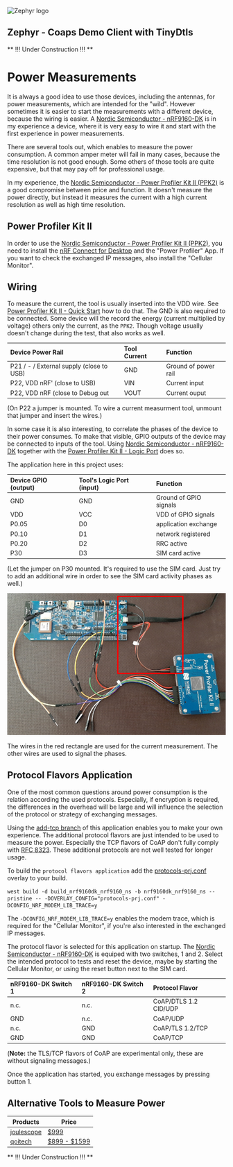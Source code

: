 ![Zephyr logo](https://github.com/zephyrproject-rtos/zephyr/raw/main/doc/_static/images/kite.png)

## Zephyr - Coaps Demo Client with TinyDtls

** !!! Under Construction !!! **

# Power Measurements

It is always a good idea to use those devices, including the antennas, for power measurements, which are intended for the "wild". However sometimes it is easier to start the measurements with a different device, because the wiring is easier. A [Nordic Semiconductor - nRF9160-DK](https://www.nordicsemi.com/Products/Development-hardware/nRF9160-DK) is in my experience a device, where it is very easy to wire it and start with the first experience in power measurements.

There are several tools out, which enables to measure the power consumption. A common amper meter will fail in many cases, because the time resolution is not good enough. Some others of those tools are quite expensive, but that may pay off for professional usage.

In my experience, the [Nordic Semiconductor - Power Profiler Kit II (PPK2)](https://www.nordicsemi.com/Products/Development-hardware/Power-Profiler-Kit-2) is a good compromise between price and function. It doesn't measure the power directly, but instead it measures the current with a high current resolution as well as high time resolution. 

## Power Profiler Kit II

In order to use the [Nordic Semiconductor - Power Profiler Kit II (PPK2)](https://www.nordicsemi.com/Products/Development-hardware/Power-Profiler-Kit-2), you need to install the [nRF Connect for Desktop](https://www.nordicsemi.com/Products/Development-tools/nRF-Connect-for-desktop) and the "Power Profiler" App. If you want to check the exchanged IP messages, also install the "Cellular Monitor". 

## Wiring

To measure the current, the tool is usually inserted into the VDD wire.
See [Power Profiler Kit II - Quick Start](https://docs.nordicsemi.com/bundle/ug_ppk2/page/UG/ppk/PPK_user_guide_Quick_start.html) how to do that.
The GND is also required to be connected. Some device will the record the energy (current multiplied by voltage) others only the current, as the `PPK2`. Though voltage usually doesn't change during the test, that also works as well.

| Device Power Rail | Tool Current | Function |
| :- | :- | :- |
| P21 / - / External supply (close to USB) | GND | Ground of power rail |
| P22, VDD nRF' (close to USB) | VIN | Current input |
| P22, VDD nRF (close to Debug out| VOUT | Current ouput |

(On P22 a jumper is mounted. To wire a current measurment tool, unmount that jumper and insert the wires.)

In some case it is also interesting, to correlate the phases of the device to their power consumes. To make that visible, GPIO outputs of the device may be connected to inputs of the tool. Using [Nordic Semiconductor - nRF9160-DK](https://www.nordicsemi.com/Products/Development-hardware/nRF9160-DK) together with the [Power Profiler Kit II - Logic Port](https://docs.nordicsemi.com/bundle/ug_ppk2/page/UG/ppk/PPK_user_guide_Connectors.html) does so. 

The application here in this project uses:

| Device GPIO (output) | Tool's Logic Port (input) | Function |
| :- | :- | :- |
| GND | GND | Ground of GPIO signals |
| VDD | VCC | VDD of GPIO signals |
| P0.05 | D0 | application exchange |
| P0.10 | D1 | network registered |
| P0.20 | D2 | RRC active |
| P30  | D3 | SIM card active |

(Let the jumper on P30 mounted. It's required to use the SIM card. Just try to add an additional wire in order to see the SIM card activity phases as well.)

![wiring](./wiring.png)

The wires in the red rectangle are used for the current measurement. The other wires are used to signal the phases.

## Protocol Flavors Application

One of the most common questions around power consumption is the relation according the used protocols. Especially, if encryption is required, the differences in the overhead will be large and will influence the selection of the protocol or strategy of exchanging messages.

Using the [add-tcp branch](https://github.com/boaks/zephyr-coaps-client/tree/add_tcp) of this application enables you to make your own experience. The additional protocol flavors are just intended to be used to measure the power. Especially the TCP flavors of CoAP don't fully comply with [RFC 8323](https://www.rfc-editor.org/rfc/rfc8323.html). These additional protocols are not well tested for longer usage.

To build the `protocol flavors application` add the [protocols-prj.conf](../protocols-prj.conf) overlay to your build.

```
west build -d build_nrf9160dk_nrf9160_ns -b nrf9160dk_nrf9160_ns --pristine -- -DOVERLAY_CONFIG="protocols-prj.conf" -DCONFIG_NRF_MODEM_LIB_TRACE=y
```

The `-DCONFIG_NRF_MODEM_LIB_TRACE=y` enables the modem trace, which is required for the "Cellular Monitor", if you're also interested in the exchanged IP messages. 

The protocol flavor is selected for this application on startup. The [Nordic Semiconductor - nRF9160-DK](https://www.nordicsemi.com/Products/Development-hardware/nRF9160-DK) is equiped with two switches, 1 and 2. Select the intended protocol to tests and reset the device, maybe by starting the Cellular Monitor, or using the reset button next to the SIM card.

| nRF9160-DK Switch 1 | nRF9160-DK Switch 2 | Protocol Flavor |
| :- | :- | :- |
| n.c. | n.c. | CoAP/DTLS 1.2 CID/UDP |
| GND | n.c. | CoAP/UDP |
| n.c. | GND | CoAP/TLS 1.2/TCP |
| GND | GND | CoAP/TCP |

(**Note:** the TLS/TCP flavors of CoAP are experimental only, these are without signaling messages.)

Once the application has started, you exchange messages by pressing button 1.

## Alternative Tools to Measure Power

| Products | Price |
| - | - |
|[joulescope](https://www.joulescope.com/) | [\$999](https://www.joulescope.com/cart) |
|[qoitech](https://www.qoitech.com/) | [\$899 - \$1599](https://www.qoitech.com/buy/) |


** !!! Under Construction !!! **
